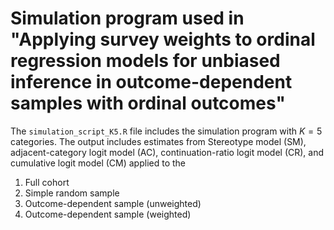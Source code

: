 # Simulation program used in "Applying survey weights to ordinal regression models for unbiased inference in outcome-dependent samples with ordinal outcomes"

The `simulation_script_K5.R` file includes the simulation program with $K=5$ categories. The output includes estimates from Stereotype model (SM), adjacent-category logit model (AC), continuation-ratio logit model (CR), and cumulative logit model (CM) applied to the
1. Full cohort
2. Simple random sample
3. Outcome-dependent sample (unweighted)
4. Outcome-dependent sample (weighted)
